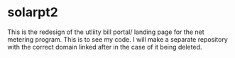 # solarpt2
This is the redesign of the utliity bill portal/ landing page for the net metering program. This is to see my code. I will make a separate repository with the correct domain linked after in the case of it being deleted.

